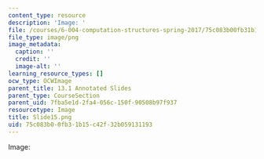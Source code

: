 ```yaml
---
content_type: resource
description: 'Image: '
file: /courses/6-004-computation-structures-spring-2017/75c083b00fb31b15c42f32b059131193_Slide15.png
file_type: image/png
image_metadata:
  caption: ''
  credit: ''
  image-alt: ''
learning_resource_types: []
ocw_type: OCWImage
parent_title: 13.1 Annotated Slides
parent_type: CourseSection
parent_uid: 7fba5e1d-2fa4-056c-150f-90508b97f937
resourcetype: Image
title: Slide15.png
uid: 75c083b0-0fb3-1b15-c42f-32b059131193
---
```

Image: 

